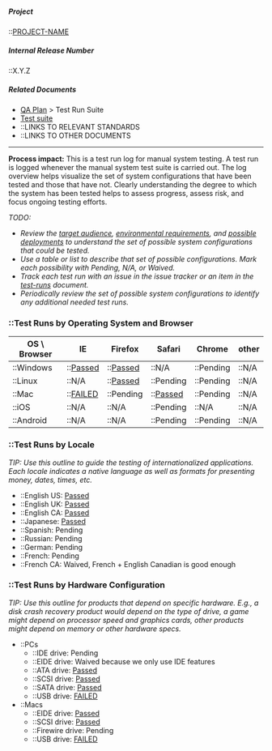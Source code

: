 <!-- markdownlint-disable-next-line first-line-h1 -->

##### Project

::[PROJECT-NAME](Home)

##### Internal Release Number

::X.Y.Z

##### Related Documents

- [QA Plan](QA-Plan) > Test Run Suite
- [Test suite](Test-Suite)
- ::LINKS TO RELEVANT STANDARDS
- ::LINKS TO OTHER DOCUMENTS

---

**Process impact:** This is a test run log for manual system testing. A
test run is logged whenever the manual system test suite is carried out.
The log overview helps visualize the set of system configurations that
have been tested and those that have not. Clearly understanding the
degree to which the system has been tested helps to assess progress,
assess risk, and focus ongoing testing efforts.

_TODO:_

- _Review the [target audience](Target-and-Benefits),
  [environmental requirements](SRS#environmental), and [possible
  deployments](Design-Architecture#deployment) to understand the
  set of possible system configurations that could be tested._
- _Use a table or list to describe that set of possible configurations.
  Mark each possibility with Pending, N/A, or Waived._
- _Track each test run with an issue in the issue tracker or an item in
  the [test-runs](Test-Runs) document._
- _Periodically review the set of possible system configurations to
  identify any additional needed test runs._

### ::Test Runs by Operating System and Browser

| OS \ Browser | IE                          | Firefox                     | Safari                      | Chrome    | other |
| ------------ | --------------------------- | --------------------------- | --------------------------- | --------- | ----- |
| ::Windows    | ::[Passed](Test-Runs#TR-01) | ::[Passed](Test-Runs#TR-02) | ::N/A                       | ::Pending | ::N/A |
| ::Linux      | ::N/A                       | ::[Passed](Test-Runs#TR-03) | ::Pending                   | ::Pending | ::N/A |
| ::Mac        | ::[FAILED](Test-Runs#TR-10) | ::Pending                   | ::[Passed](Test-Runs#TR-11) | ::Pending | ::N/A |
| ::iOS        | ::N/A                       | ::N/A                       | ::Pending                   | ::N/A     | ::N/A |
| ::Android    | ::N/A                       | ::N/A                       | ::Pending                   | ::Pending | ::N/A |

### ::Test Runs by Locale

_TIP: Use this outline to guide the testing of internationalized
applications. Each locale indicates a native language as well as formats
for presenting money, dates, times, etc._

- ::English US: [Passed](Test-Runs#TR-00)
- ::English UK: [Passed](Test-Runs#TR-01)
- ::English CA: [Passed](Test-Runs#TR-02)
- ::Japanese: [Passed](Test-Runs#TR-10)
- ::Spanish: Pending
- ::Russian: Pending
- ::German: Pending
- ::French: Pending
- ::French CA: Waived, French + English Canadian is good enough

### ::Test Runs by Hardware Configuration

_TIP: Use this outline for products that depend on specific hardware.
E.g., a disk crash recovery product would depend on the type of drive, a
game might depend on processor speed and graphics cards, other products
might depend on memory or other hardware specs._

- ::PCs
  - ::IDE drive: Pending
  - ::EIDE drive: Waived because we only use IDE features
  - ::ATA drive: [Passed](Test-Runs#TR-00)
  - ::SCSI drive: [Passed](Test-Runs#TR-01)
  - ::SATA drive: [Passed](Test-Runs#TR-02)
  - ::USB drive: [FAILED](Test-Runs#TR-03)
- ::Macs
  - ::EIDE drive: [Passed](Test-Runs#TR-10)
  - ::SCSI drive: [Passed](Test-Runs#TR-11)
  - ::Firewire drive: Pending
  - ::USB drive: [FAILED](Test-Runs#TR-12)
